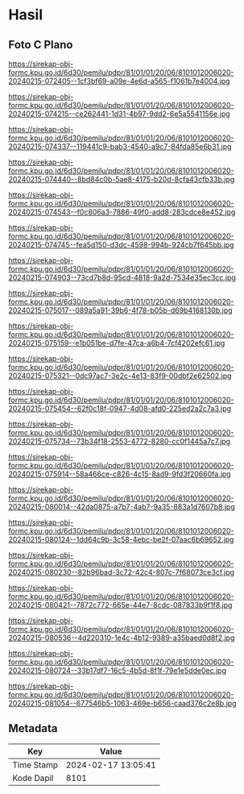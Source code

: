 # Hasil

## Foto C Plano

https://sirekap-obj-formc.kpu.go.id/6d30/pemilu/pdpr/81/01/01/20/06/8101012006020-20240215-072405--1cf3bf69-a09e-4e6d-a565-f1061b7e4004.jpg

https://sirekap-obj-formc.kpu.go.id/6d30/pemilu/pdpr/81/01/01/20/06/8101012006020-20240215-074215--ce262441-1d31-4b97-9dd2-6e5a5541156e.jpg

https://sirekap-obj-formc.kpu.go.id/6d30/pemilu/pdpr/81/01/01/20/06/8101012006020-20240215-074337--119441c9-bab3-4540-a9c7-84fda85e6b31.jpg

https://sirekap-obj-formc.kpu.go.id/6d30/pemilu/pdpr/81/01/01/20/06/8101012006020-20240215-074440--8bd84c0b-5ae8-4175-b20d-8cfa43cfb33b.jpg

https://sirekap-obj-formc.kpu.go.id/6d30/pemilu/pdpr/81/01/01/20/06/8101012006020-20240215-074543--f0c806a3-7886-49f0-add8-283cdce8e452.jpg

https://sirekap-obj-formc.kpu.go.id/6d30/pemilu/pdpr/81/01/01/20/06/8101012006020-20240215-074745--fea5d150-d3dc-4598-994b-924cb7f645bb.jpg

https://sirekap-obj-formc.kpu.go.id/6d30/pemilu/pdpr/81/01/01/20/06/8101012006020-20240215-074903--73cd7b8d-95cd-4818-9a2d-7534e35ec3cc.jpg

https://sirekap-obj-formc.kpu.go.id/6d30/pemilu/pdpr/81/01/01/20/06/8101012006020-20240215-075017--089a5a91-39b6-4f78-b05b-d69b4168130b.jpg

https://sirekap-obj-formc.kpu.go.id/6d30/pemilu/pdpr/81/01/01/20/06/8101012006020-20240215-075159--e1b051be-d7fe-47ca-a6b4-7cf4202efc61.jpg

https://sirekap-obj-formc.kpu.go.id/6d30/pemilu/pdpr/81/01/01/20/06/8101012006020-20240215-075321--0dc97ac7-3e2c-4e13-83f9-00dbf2e62502.jpg

https://sirekap-obj-formc.kpu.go.id/6d30/pemilu/pdpr/81/01/01/20/06/8101012006020-20240215-075454--62f0c18f-0947-4d08-afd0-225ed2a2c7a3.jpg

https://sirekap-obj-formc.kpu.go.id/6d30/pemilu/pdpr/81/01/01/20/06/8101012006020-20240215-075734--73b34f18-2553-4772-8280-cc0f1445a7c7.jpg

https://sirekap-obj-formc.kpu.go.id/6d30/pemilu/pdpr/81/01/01/20/06/8101012006020-20240215-075914--58a466ce-c826-4c15-8ad9-9fd3f20660fa.jpg

https://sirekap-obj-formc.kpu.go.id/6d30/pemilu/pdpr/81/01/01/20/06/8101012006020-20240215-080014--42da0875-a7b7-4ab7-9a35-883a1d7607b8.jpg

https://sirekap-obj-formc.kpu.go.id/6d30/pemilu/pdpr/81/01/01/20/06/8101012006020-20240215-080124--1dd64c9b-3c58-4ebc-be2f-07aac6b69652.jpg

https://sirekap-obj-formc.kpu.go.id/6d30/pemilu/pdpr/81/01/01/20/06/8101012006020-20240215-080230--82b96bad-3c72-42c4-807c-7f68073ce3cf.jpg

https://sirekap-obj-formc.kpu.go.id/6d30/pemilu/pdpr/81/01/01/20/06/8101012006020-20240215-080421--7872c772-665e-44e7-8cdc-087833b9f1f8.jpg

https://sirekap-obj-formc.kpu.go.id/6d30/pemilu/pdpr/81/01/01/20/06/8101012006020-20240215-080536--4d220310-1e4c-4b12-9389-a35baed0d8f2.jpg

https://sirekap-obj-formc.kpu.go.id/6d30/pemilu/pdpr/81/01/01/20/06/8101012006020-20240215-080724--33b17df7-16c5-4b5d-8f1f-79e1e5dde0ec.jpg

https://sirekap-obj-formc.kpu.go.id/6d30/pemilu/pdpr/81/01/01/20/06/8101012006020-20240215-081054--677546b5-1063-469e-b656-caad376c2e8b.jpg


## Metadata

| Key        | Value               |
| ---------- | ------------------- |
| Time Stamp | 2024-02-17 13:05:41 |
| Kode Dapil | 8101                |




